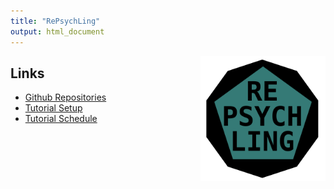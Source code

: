 ```yaml
---
title: "RePsychLing"
output: html_document
---
```


<img src="img/RePsychLing.png" 
     style="width: 200px; float: right; padding: 0 0 1em 1em;" />

## Links

* [Github Repositories](https://github.com/RePsychLing)
* [Tutorial Setup](https://github.com/RePsychLing/TutorialSetup)
* [Tutorial Schedule](tutorial.html)